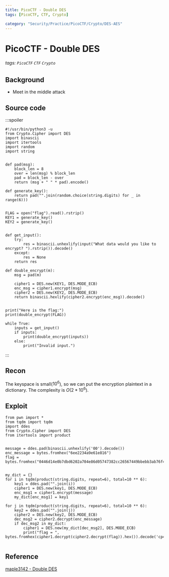 ```yaml
---
title: PicoCTF - Double DES
tags: [PicoCTF, CTF, Crypto]

category: "Security/Practice/PicoCTF/Crypto/DES-AES"
---
```


# PicoCTF - Double DES
<!-- more -->
###### tags: `PicoCTF` `CTF` `Crypto`

## Background
* Meet in the middle attack

## Source code
:::spoiler
```python=
#!/usr/bin/python3 -u
from Crypto.Cipher import DES
import binascii
import itertools
import random
import string


def pad(msg):
    block_len = 8
    over = len(msg) % block_len
    pad = block_len - over
    return (msg + " " * pad).encode()

def generate_key():
    return pad("".join(random.choice(string.digits) for _ in range(6)))


FLAG = open("flag").read().rstrip()
KEY1 = generate_key()
KEY2 = generate_key()


def get_input():
    try:
        res = binascii.unhexlify(input("What data would you like to encrypt? ").rstrip()).decode()
    except:
        res = None
    return res

def double_encrypt(m):
    msg = pad(m)

    cipher1 = DES.new(KEY1, DES.MODE_ECB)
    enc_msg = cipher1.encrypt(msg)
    cipher2 = DES.new(KEY2, DES.MODE_ECB)
    return binascii.hexlify(cipher2.encrypt(enc_msg)).decode()


print("Here is the flag:")
print(double_encrypt(FLAG))

while True:
    inputs = get_input()
    if inputs:
        print(double_encrypt(inputs))
    else:
        print("Invalid input.")
```
:::

## Recon
The keyspace is small($10^6$), so we can put the encryption plaintext in a dictionary. The complexity is $O(2*10^6)$.

## Exploit
```python=
from pwn import *
from tqdm import tqdm
import ddes
from Crypto.Cipher import DES
from itertools import product


message = ddes.pad(binascii.unhexlify('00').decode())
enc_message = bytes.fromhex("6ee2234a9e61e816")
flag = bytes.fromhex("0446d14e0b7dbd6202a704e86d05747382cc26567449bbebb3ab76f42ce8be4957c2731923859baf")


my_dict = {}
for i in tqdm(product(string.digits, repeat=6), total=10 ** 6):
    key1 = ddes.pad("".join(i))
    cipher1 = DES.new(key1, DES.MODE_ECB)
    enc_msg1 = cipher1.encrypt(message)
    my_dict[enc_msg1] = key1

for j in tqdm(product(string.digits, repeat=6), total=10 ** 6):
    key2 = ddes.pad("".join(j))
    cipher2 = DES.new(key2, DES.MODE_ECB)
    dec_msg2 = cipher2.decrypt(enc_message)
    if dec_msg2 in my_dict:
        cipher1 = DES.new(my_dict[dec_msg2], DES.MODE_ECB)
        print("flag = ", bytes.fromhex(cipher1.decrypt(cipher2.decrypt(flag)).hex()).decode('cp437'))


```

## Reference
[maple3142 - Double DES](https://blog.maple3142.net/2021/03/30/picoctf-2021-writeups/#double-des)